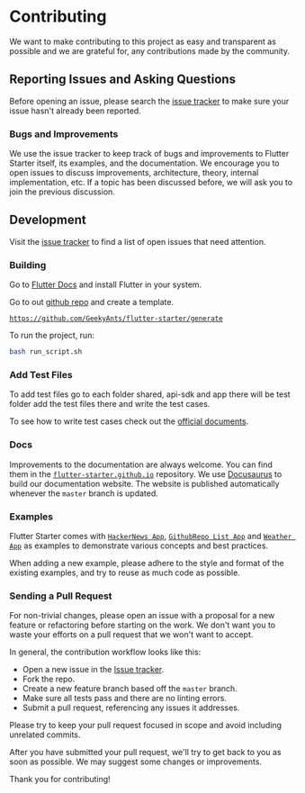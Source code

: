 # Contributing

We want to make contributing to this project as easy and transparent as possible and we are grateful for, any contributions made by the community.

## Reporting Issues and Asking Questions

Before opening an issue, please search the [issue tracker](https://github.com/GeekyAnts/flutter-starter/issues) to make sure your issue hasn't already been reported.

### Bugs and Improvements

We use the issue tracker to keep track of bugs and improvements to Flutter Starter itself, its examples, and the documentation. We encourage you to open issues to discuss improvements, architecture, theory, internal implementation, etc. If a topic has been discussed before, we will ask you to join the previous discussion.

## Development

Visit the [issue tracker](https://github.com/GeekyAnts/flutter-starter/issues) to find a list of open issues that need attention.

### Building

Go to [Flutter Docs](https://flutter.dev/docs/get-started/install) and install Flutter in your system.

Go to out [github repo](https://github.com/GeekyAnts/flutter-starter) and create a template.

[`https://github.com/GeekyAnts/flutter-starter/generate`](https://github.com/GeekyAnts/flutter-starter/generate)

To run the project, run:

```sh
bash run_script.sh
```

### Add Test Files

To add test files go to each folder shared, api-sdk and app there will be test folder add the test files there and write the test cases.

To see how to write test cases check out the [official documents](https://flutter.dev/docs/cookbook/testing/unit/introduction).


### Docs

Improvements to the documentation are always welcome. You can find them in the [`flutter-starter.github.io`](https://github.com/flutter-starter/flutter-starter.github.io) repository. We use [Docusaurus](https://docusaurus.io/) to build our documentation website. The website is published automatically whenever the `master` branch is updated.

### Examples

Flutter Starter comes with [`HackerNews App`](https://flutter-starter.github.io/docs/hacker-news-example), [`GithubRepo List App`](https://flutter-starter.github.io/docs/github-repo-list-example) and [`Weather App`](https://flutter-starter.github.io/docs/weather-app-example) as examples to demonstrate various concepts and best practices.

When adding a new example, please adhere to the style and format of the existing examples, and try to reuse as much code as possible.

### Sending a Pull Request

For non-trivial changes, please open an issue with a proposal for a new feature or refactoring before starting on the work. We don't want you to waste your efforts on a pull request that we won't want to accept.

In general, the contribution workflow looks like this:

- Open a new issue in the [Issue tracker](https://github.com/GeekyAnts/flutter-starter/issues).
- Fork the repo.
- Create a new feature branch based off the `master` branch.
- Make sure all tests pass and there are no linting errors.
- Submit a pull request, referencing any issues it addresses.

Please try to keep your pull request focused in scope and avoid including unrelated commits.

After you have submitted your pull request, we'll try to get back to you as soon as possible. We may suggest some changes or improvements.

Thank you for contributing!
